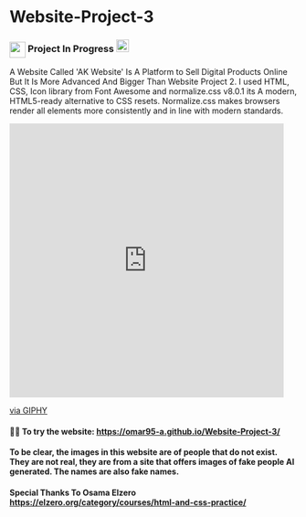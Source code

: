 # Website-Project-3
### <img src="https://emojis.slackmojis.com/emojis/images/1471045839/793/computerrage.gif?1471045839" align="center" width="28" /> Project In Progress  <img src="https://media2.giphy.com/media/QssGEmpkyEOhBCb7e1/giphy.gif?cid=ecf05e47a0n3gi1bfqntqmob8g9aid1oyj2wr3ds3mg700bl&rid=giphy.gif" width ="22">
A Website Called 'AK Website' Is A Platform to Sell Digital Products Online But It Is More Advanced And Bigger Than Website Project 2. I used HTML, CSS, Icon library from Font Awesome and normalize.css v8.0.1 its A modern, HTML5-ready alternative to CSS resets. Normalize.css makes browsers render all elements more consistently and in line with modern standards.

<iframe src="https://giphy.com/embed/SanopxGcOSJNHoNZ0V" width="480" height="480" frameBorder="0" class="giphy-embed" allowFullScreen></iframe><p><a href="https://giphy.com/gifs/Pric-Lab-tech-pc-laptop-SanopxGcOSJNHoNZ0V">via GIPHY</a></p>

#### 👨‍💻 To try the website: https://omar95-a.github.io/Website-Project-3/
#### To be clear, the images in this website are of people that do not exist. They are not real, they are from a site that offers images of fake people AI generated. The names are also fake names.

#### Special Thanks To Osama Elzero https://elzero.org/category/courses/html-and-css-practice/

